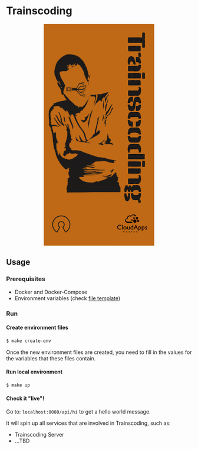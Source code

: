 # Trainscoding

<p align="center">
  <img src="https://github.com/MasterCloudApps-Projects/trainscoding/blob/main/docs/images/trainscoding.jpg?raw=true" alt="Trainscoding cover image"/>
</p>

## Usage

### Prerequisites

- Docker and Docker-Compose
- Environment variables (check [file template](https://github.com/MasterCloudApps-Projects/trainscoding/blob/main/example.env))

### Run

#### Create environment files
``` sh
$ make create-env
```
Once the new environment files are created, you need to fill in the values for the variables that these files contain.

#### Run local environment
``` sh
$ make up
```

#### Check it "live"!
Go to: `localhost:8080/api/hi` to get a hello world message.


It will spin up all services that are involved in Trainscoding, such as:
- Trainscoding Server
- ...TBD

